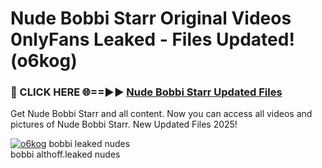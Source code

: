 # Nude Bobbi Starr Original Videos 0nlyFans Leaked - Files Updated! (o6kog)

<h3>🔴 CLICK HERE 🌐==►► <a href="https://tinyurl.com/yrmya6cz" rel="nofollow">Nude Bobbi Starr Updated Files</a></h3>

Get Nude Bobbi Starr and all content. Now you can access all videos and pictures of Nude Bobbi Starr. New Updated Files 2025!

[![o6kog](https://i.imgur.com/FMdXYCs.gif)](https://tinyurl.com/yrmya6cz)
bobbi leaked nudes<br>
bobbi althoff.leaked nudes
